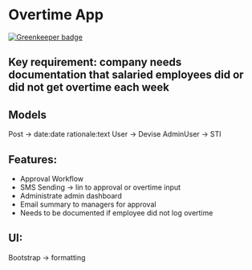 # Overtime App

[![Greenkeeper badge](https://badges.greenkeeper.io/TomSpencerLondon/overtime-app.svg)](https://greenkeeper.io/)

## Key requirement: company needs documentation that salaried employees did or did not get overtime each week

## Models 

Post -> date:date rationale:text
User -> Devise
AdminUser -> STI 

## Features: 
- Approval Workflow
- SMS Sending -> lin to approval or overtime input 
- Administrate admin dashboard
- Email summary to managers for approval 
- Needs to be documented if employee did not log overtime 

## UI: 
Bootstrap -> formatting

